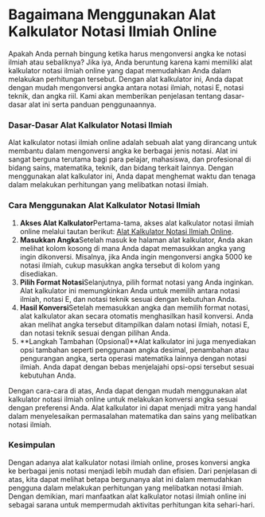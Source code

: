 Bagaimana Menggunakan Alat Kalkulator Notasi Ilmiah Online
==========================================================

Apakah Anda pernah bingung ketika harus mengonversi angka ke notasi ilmiah atau sebaliknya? Jika iya, Anda beruntung karena kami memiliki alat kalkulator notasi ilmiah online yang dapat memudahkan Anda dalam melakukan perhitungan tersebut. Dengan alat kalkulator ini, Anda dapat dengan mudah mengonversi angka antara notasi ilmiah, notasi E, notasi teknik, dan angka riil. Kami akan memberikan penjelasan tentang dasar-dasar alat ini serta panduan penggunaannya.

### Dasar-Dasar Alat Kalkulator Notasi Ilmiah

Alat kalkulator notasi ilmiah online adalah sebuah alat yang dirancang untuk membantu dalam mengonversi angka ke berbagai jenis notasi. Alat ini sangat berguna terutama bagi para pelajar, mahasiswa, dan profesional di bidang sains, matematika, teknik, dan bidang terkait lainnya. Dengan menggunakan alat kalkulator ini, Anda dapat menghemat waktu dan tenaga dalam melakukan perhitungan yang melibatkan notasi ilmiah.

### Cara Menggunakan Alat Kalkulator Notasi Ilmiah

1. **Akses Alat Kalkulator**Pertama-tama, akses alat kalkulator notasi ilmiah online melalui tautan berikut: [Alat Kalkulator Notasi Ilmiah Online](https://www.onlinecalculatorsfree.com/id/math/scientific-notation-calculator.html).
2. **Masukkan Angka**Setelah masuk ke halaman alat kalkulator, Anda akan melihat kolom kosong di mana Anda dapat memasukkan angka yang ingin dikonversi. Misalnya, jika Anda ingin mengonversi angka 5000 ke notasi ilmiah, cukup masukkan angka tersebut di kolom yang disediakan.
3. **Pilih Format Notasi**Selanjutnya, pilih format notasi yang Anda inginkan. Alat kalkulator ini memungkinkan Anda untuk memilih antara notasi ilmiah, notasi E, dan notasi teknik sesuai dengan kebutuhan Anda.
4. **Hasil Konversi**Setelah memasukkan angka dan memilih format notasi, alat kalkulator akan secara otomatis menghasilkan hasil konversi. Anda akan melihat angka tersebut ditampilkan dalam notasi ilmiah, notasi E, dan notasi teknik sesuai dengan pilihan Anda.
5. **Langkah Tambahan (Opsional)**Alat kalkulator ini juga menyediakan opsi tambahan seperti penggunaan angka desimal, penambahan atau pengurangan angka, serta operasi matematika lainnya dengan notasi ilmiah. Anda dapat dengan bebas menjelajahi opsi-opsi tersebut sesuai kebutuhan Anda.

Dengan cara-cara di atas, Anda dapat dengan mudah menggunakan alat kalkulator notasi ilmiah online untuk melakukan konversi angka sesuai dengan preferensi Anda. Alat kalkulator ini dapat menjadi mitra yang handal dalam menyelesaikan permasalahan matematika dan sains yang melibatkan notasi ilmiah.

### Kesimpulan

Dengan adanya alat kalkulator notasi ilmiah online, proses konversi angka ke berbagai jenis notasi menjadi lebih mudah dan efisien. Dari penjelasan di atas, kita dapat melihat betapa bergunanya alat ini dalam memudahkan pengguna dalam melakukan perhitungan yang melibatkan notasi ilmiah. Dengan demikian, mari manfaatkan alat kalkulator notasi ilmiah online ini sebagai sarana untuk mempermudah aktivitas perhitungan kita sehari-hari.